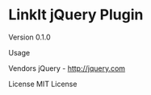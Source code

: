 <h1>LinkIt jQuery Plugin</h1>

Version
0.1.0

Usage


Vendors
jQuery - http://jquery.com

License
MIT License